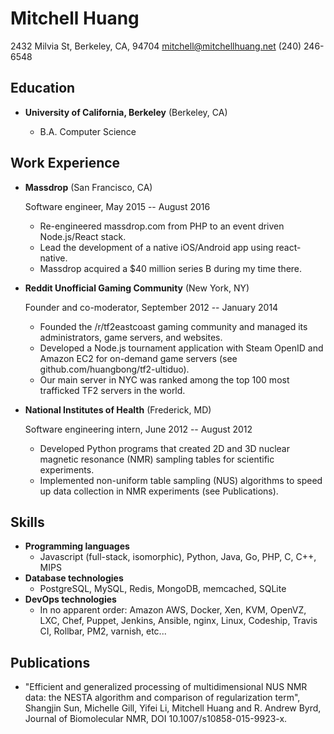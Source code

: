 Mitchell Huang
===============

2432 Milvia St, Berkeley, CA, 94704
mitchell@mitchellhuang.net
(240) 246-6548

Education
---------

*   **University of California, Berkeley** (Berkeley, CA)

    -   B.A. Computer Science

Work Experience
---------------

*   **Massdrop** (San Francisco, CA)

    Software engineer, May 2015 -- August 2016

    -   Re-engineered massdrop.com from PHP to an event driven Node.js/React stack.
    -   Lead the development of a native iOS/Android app using react-native.
    -   Massdrop acquired a $40 million series B during my time there.

*   **Reddit Unofficial Gaming Community** (New York, NY)

    Founder and co-moderator, September 2012 -- January 2014

    -   Founded the /r/tf2eastcoast gaming community and managed its administrators, game servers, and websites.
    -   Developed a Node.js tournament application with Steam OpenID and Amazon EC2 for on-demand
        game servers (see github.com/huangbong/tf2-ultiduo).
    -   Our main server in NYC was ranked among the top 100 most trafficked TF2 servers in the world.

*   **National Institutes of Health** (Frederick, MD)

    Software engineering intern, June 2012 -- August 2012

    -   Developed Python programs that created 2D and 3D nuclear magnetic resonance (NMR) sampling
        tables for scientific experiments.
    -   Implemented non-uniform table sampling (NUS) algorithms to speed up data collection in NMR
        experiments (see Publications).

Skills
------

*   **Programming languages**
    -   Javascript (full-stack, isomorphic), Python, Java, Go, PHP, C, C++, MIPS
*   **Database technologies**
    -   PostgreSQL, MySQL, Redis, MongoDB, memcached, SQLite
*   **DevOps technologies**
    -   In no apparent order: Amazon AWS, Docker, Xen, KVM, OpenVZ, LXC, Chef, Puppet, Jenkins,
    Ansible, nginx, Linux, Codeship, Travis CI, Rollbar, PM2, varnish, etc...

Publications
------

*   "Efficient and generalized processing of multidimensional NUS NMR data: the NESTA algorithm
    and comparison of regularization term", Shangjin Sun, Michelle Gill, Yifei Li, Mitchell Huang
    and R. Andrew Byrd, Journal of Biomolecular NMR, DOI 10.1007/s10858-015-9923-x.
